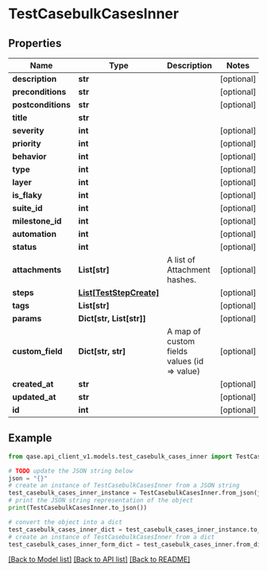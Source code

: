# TestCasebulkCasesInner


## Properties

Name | Type | Description | Notes
------------ | ------------- | ------------- | -------------
**description** | **str** |  | [optional] 
**preconditions** | **str** |  | [optional] 
**postconditions** | **str** |  | [optional] 
**title** | **str** |  | 
**severity** | **int** |  | [optional] 
**priority** | **int** |  | [optional] 
**behavior** | **int** |  | [optional] 
**type** | **int** |  | [optional] 
**layer** | **int** |  | [optional] 
**is_flaky** | **int** |  | [optional] 
**suite_id** | **int** |  | [optional] 
**milestone_id** | **int** |  | [optional] 
**automation** | **int** |  | [optional] 
**status** | **int** |  | [optional] 
**attachments** | **List[str]** | A list of Attachment hashes. | [optional] 
**steps** | [**List[TestStepCreate]**](TestStepCreate.md) |  | [optional] 
**tags** | **List[str]** |  | [optional] 
**params** | **Dict[str, List[str]]** |  | [optional] 
**custom_field** | **Dict[str, str]** | A map of custom fields values (id &#x3D;&gt; value) | [optional] 
**created_at** | **str** |  | [optional] 
**updated_at** | **str** |  | [optional] 
**id** | **int** |  | [optional] 

## Example

```python
from qase.api_client_v1.models.test_casebulk_cases_inner import TestCasebulkCasesInner

# TODO update the JSON string below
json = "{}"
# create an instance of TestCasebulkCasesInner from a JSON string
test_casebulk_cases_inner_instance = TestCasebulkCasesInner.from_json(json)
# print the JSON string representation of the object
print(TestCasebulkCasesInner.to_json())

# convert the object into a dict
test_casebulk_cases_inner_dict = test_casebulk_cases_inner_instance.to_dict()
# create an instance of TestCasebulkCasesInner from a dict
test_casebulk_cases_inner_form_dict = test_casebulk_cases_inner.from_dict(test_casebulk_cases_inner_dict)
```
[[Back to Model list]](../README.md#documentation-for-models) [[Back to API list]](../README.md#documentation-for-api-endpoints) [[Back to README]](../README.md)



